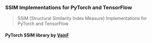 ### SSIM Implementations for PyTorch and TensorFlow

> SSIM (Structural Similarity Index Measure) Implementations for PyTorch and TensorFlow

#### PyTorch SSIM library by [VainF](https://github.com/VainF/pytorch-msssim)

